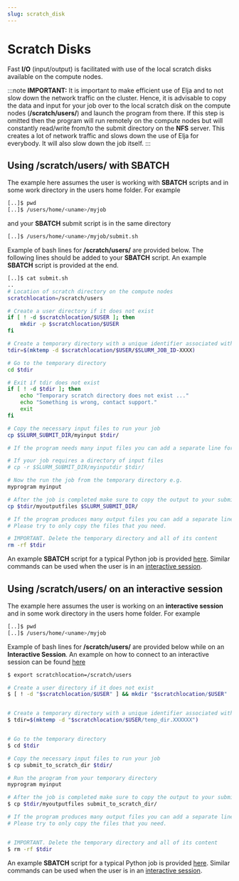 ```yaml
---
slug: scratch_disk
---
```


# Scratch Disks

Fast **I/O** (input/output) is facilitated with use of the local scratch disks available on the compute nodes.

:::note
**IMPORTANT:** It is important to make efficient use of Elja and to not slow down the network traffic on the cluster. Hence, it is advisable to copy the data and input for your job over to the local scratch disk on the compute nodes (**/scratch/users/**) and launch the program from there. If this step is omitted then the program will run remotely on the compute nodes but will constantly read/write from/to the submit directory on the **NFS** server. This creates a lot of network traffic and slows down the use of Elja for everybody. It will also slow down the job itself.
:::

## Using /scratch/users/ with SBATCH

The example here assumes the user is working with **SBATCH** scripts and in some work directory in the users home folder. For example

```bash
[..]$ pwd
[..]$ /users/home/<uname>/myjob
```

and your **SBATCH** submit script is in the same directory

```bash
[..]$ /users/home/<uname>/myjob/submit.sh
```

Example of bash lines for **/scratch/users/** are provided below. The following lines should be added to your **SBATCH** script. An example **SBATCH** script is provided at the end.

```bash
[..]$ cat submit.sh
..
# Location of scratch directory on the compute nodes
scratchlocation=/scratch/users

# Create a user directory if it does not exist
if [ ! -d $scratchlocation/$USER ]; then
    mkdir -p $scratchlocation/$USER
fi

# Create a temporary directory with a unique identifier associated with your jobid
tdir=$(mktemp -d $scratchlocation/$USER/$SLURM_JOB_ID-XXXX)

# Go to the temporary directory
cd $tdir

# Exit if tdir does not exist
if [ ! -d $tdir ]; then
    echo "Temporary scratch directory does not exist ..."
    echo "Something is wrong, contact support."
    exit
fi

# Copy the necessary input files to run your job
cp $SLURM_SUBMIT_DIR/myinput $tdir/

# If the program needs many input files you can add a separate line for each file.

# If your job requires a directory of input files
# cp -r $SLURM_SUBMIT_DIR/myinputdir $tdir/

# Now the run the job from the temporary directory e.g.
myprogram myinput

# After the job is completed make sure to copy the output to your submit directory.
cp $tdir/myoutputfiles $SLURM_SUBMIT_DIR/

# If the program produces many output files you can add a separate line for each file.
# Please try to only copy the files that you need.

# IMPORTANT. Delete the temporary directory and all of its content
rm -rf $tdir

```
An example **SBATCH** script for a typical Python job is provided [here](../files/py_submit.txt). Similar commands can be used when the user is in an [interactive session](04_interactive.md).



## Using /scratch/users/ on an interactive session
The example here assumes the user is working on an **interactive session** and in some work directory in the users home folder. For example

```bash
[..]$ pwd
[..]$ /users/home/<uname>/myjob
```


Example of bash lines for **/scratch/users/** are provided below while on an **Interactive Session**. An example on how to connect to an interactive session  can be found [here](04_interactive.md)

```bash
$ export scratchlocation=/scratch/users 

# Create a user directory if it does not exist
$ [ ! -d "$scratchlocation/$USER" ] && mkdir "$scratchlocation/$USER"


# Create a temporary directory with a unique identifier associated with your jobid
$ tdir=$(mktemp -d "$scratchlocation/$USER/temp_dir.XXXXXX")


# Go to the temporary directory
$ cd $tdir

# Copy the necessary input files to run your job
$ cp submit_to_scratch_dir $tdir/

# Run the program from your temporary directory
myprogram myinput

# After the job is completed make sure to copy the output to your submit directory.
$ cp $tdir/myoutputfiles submit_to_scratch_dir/

# If the program produces many output files you can add a separate line for each file.
# Please try to only copy the files that you need.


# IMPORTANT. Delete the temporary directory and all of its content
$ rm -rf $tdir
```

An example **SBATCH** script for a typical Python job is provided [here](../files/py_submit.txt). Similar commands can be used when the user is in an [interactive session](interactive_session).
